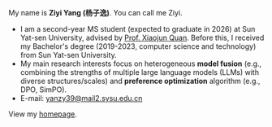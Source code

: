 My name is **Ziyi Yang (杨子逸)**. You can call me Ziyi.

- I am a second-year MS student (expected to graduate in 2026) at Sun Yat-sen University, advised by [Prof. Xiaojun Quan](https://sites.google.com/site/xiaojunquan/). Before this, I received my Bachelor's degree (2019-2023, computer science and technology) from Sun Yat-sen University.
- My main research interests focus on heterogeneous **model fusion** (e.g., combining the strengths of multiple large language models (LLMs) with diverse structures/scales) and **preference optimization** algorithm (e.g., DPO, SimPO).
- E-mail: yanzy39@mail2.sysu.edu.cn

View my [homepage](https://yangzy39.github.io/).